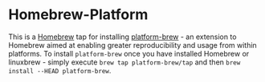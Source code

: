 Homebrew-Platform
=================

This is a [Homebrew](http://brew.sh/) tap for installing
[platform-brew](https://github.com/jmchilton/platform-brew) - an
extension to Homebrew aimed at enabling greater reproducibility and
usage from within platforms. To install ``platform-brew`` once you
have installed Homebrew or linuxbrew - simply execute `brew tap
platform-brew/tap` and then `brew install --HEAD platform-brew`.
